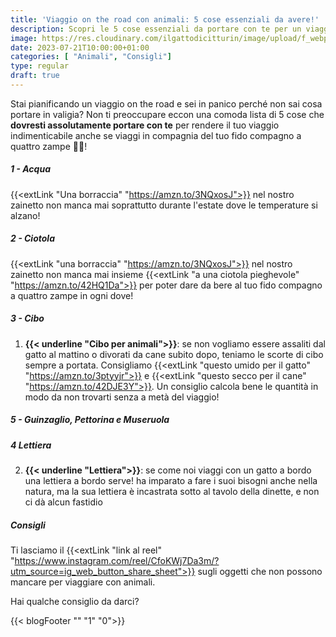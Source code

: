 ```yaml
---
title: 'Viaggio on the road con animali: 5 cose essenziali da avere!'
description: Scopri le 5 cose essenziali da portare con te per un viaggio on the road indimenticabile con il tuo animale! Leggi il nostro articolo per pianificare al meglio la tua avventura su quattro ruote.
image: https://res.cloudinary.com/ilgattodicitturin/image/upload/f_webp,q_auto:good,w_800,c_scale,dpr_auto/v1657024162/Articoli/10_cose_per_un_viaggio_ontheroad_udittt.jpg
date: 2023-07-21T10:00:00+01:00
categories: [ "Animali", "Consigli"]
type: regular
draft: true
---
```


Stai pianificando un viaggio on the road e sei in panico perché non sai cosa portare in valigia? Non ti preoccupare eccon una comoda lista di 5 cose che **dovresti assolutamente portare con te** per rendere il tuo viaggio indimenticabile anche se viaggi in compagnia del tuo fido compagno a quattro zampe 🐶🐱!

##### 1 - Acqua
{{<extLink "Una borraccia" "https://amzn.to/3NQxosJ">}} nel nostro zainetto non manca mai soprattutto durante l'estate dove le temperature si alzano!

##### 2 - Ciotola
{{<extLink "una borraccia" "https://amzn.to/3NQxosJ">}} nel nostro zainetto non manca mai insieme {{<extLink "a una ciotola pieghevole" "https://amzn.to/42HQ1Da">}} per poter dare da bere al tuo fido compagno a quattro zampe in ogni dove!

##### 3 - Cibo
1. **{{< underline "Cibo per animali">}}**: se non vogliamo essere assaliti dal gatto al mattino o divorati da cane subito dopo, teniamo le scorte di cibo sempre a portata. Consigliamo {{<extLink "questo umido per il gatto" "https://amzn.to/3ptyyjr">}} e {{<extLink "questo secco per il cane" "https://amzn.to/42DJE3Y">}}. Un consiglio calcola bene le quantità in modo da non trovarti senza a metà del viaggio!

##### 5 - Guinzaglio, Pettorina e Museruola

##### 4 Lettiera
2. **{{< underline "Lettiera">}}**: se come noi viaggi con un gatto a bordo una lettiera a bordo serve!  ha imparato a fare i suoi bisogni anche nella natura, ma la sua lettiera è incastrata sotto al tavolo della dinette, e non ci dà alcun fastidio

##### Consigli
Ti lasciamo il {{<extLink "link al reel" "https://www.instagram.com/reel/CfoKWj7Da3m/?utm_source=ig_web_button_share_sheet">}} sugli oggetti che non possono mancare per viaggiare con animali. 

Hai qualche consiglio da darci?   

{{< blogFooter "" "1" "0">}}